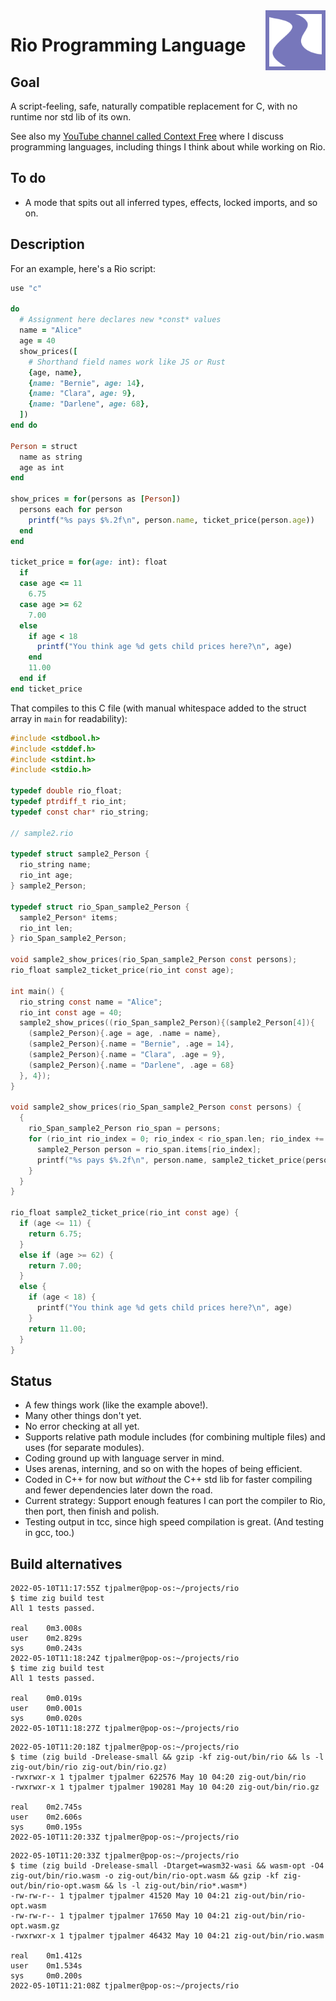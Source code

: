 <img style="float: right; height: 96px" align="right" height="96" src="rio-logo.svg">

# Rio Programming Language


## Goal

A script-feeling, safe, naturally compatible replacement for C, with no runtime nor std lib of its own.

See also my [YouTube channel called Context Free](https://www.youtube.com/channel/UCS4FAVeYW_IaZqAbqhlvxlA) where I discuss programming languages, including things I think about while working on Rio.


## To do

- A mode that spits out all inferred types, effects, locked imports, and so on.


## Description

For an example, here's a Rio script:

```ruby
use "c"

do
  # Assignment here declares new *const* values
  name = "Alice"
  age = 40
  show_prices([
    # Shorthand field names work like JS or Rust
    {age, name},
    {name: "Bernie", age: 14},
    {name: "Clara", age: 9},
    {name: "Darlene", age: 68},
  ])
end do

Person = struct
  name as string
  age as int
end

show_prices = for(persons as [Person])
  persons each for person
    printf("%s pays $%.2f\n", person.name, ticket_price(person.age))
  end
end

ticket_price = for(age: int): float
  if
  case age <= 11
    6.75
  case age >= 62
    7.00
  else
    if age < 18
      printf("You think age %d gets child prices here?\n", age)
    end
    11.00
  end if
end ticket_price
```

That compiles to this C file (with manual whitespace added to the struct array in `main` for readability):

```c
#include <stdbool.h>
#include <stddef.h>
#include <stdint.h>
#include <stdio.h>

typedef double rio_float;
typedef ptrdiff_t rio_int;
typedef const char* rio_string;

// sample2.rio

typedef struct sample2_Person {
  rio_string name;
  rio_int age;
} sample2_Person;

typedef struct rio_Span_sample2_Person {
  sample2_Person* items;
  rio_int len;
} rio_Span_sample2_Person;

void sample2_show_prices(rio_Span_sample2_Person const persons);
rio_float sample2_ticket_price(rio_int const age);

int main() {
  rio_string const name = "Alice";
  rio_int const age = 40;
  sample2_show_prices((rio_Span_sample2_Person){(sample2_Person[4]){
    (sample2_Person){.age = age, .name = name},
    (sample2_Person){.name = "Bernie", .age = 14},
    (sample2_Person){.name = "Clara", .age = 9},
    (sample2_Person){.name = "Darlene", .age = 68}
  }, 4});
}

void sample2_show_prices(rio_Span_sample2_Person const persons) {
  {
    rio_Span_sample2_Person rio_span = persons;
    for (rio_int rio_index = 0; rio_index < rio_span.len; rio_index += 1) {
      sample2_Person person = rio_span.items[rio_index];
      printf("%s pays $%.2f\n", person.name, sample2_ticket_price(person.age));
    }
  }
}

rio_float sample2_ticket_price(rio_int const age) {
  if (age <= 11) {
    return 6.75;
  }
  else if (age >= 62) {
    return 7.00;
  }
  else {
    if (age < 18) {
      printf("You think age %d gets child prices here?\n", age)
    }
    return 11.00;
  }
}
```


## Status

- A few things work (like the example above!).
- Many other things don't yet.
- No error checking at all yet.
- Supports relative path module includes (for combining multiple files) and uses (for separate modules).
- Coding ground up with language server in mind.
- Uses arenas, interning, and so on with the hopes of being efficient.
- Coded in C++ for now but *without* the C++ std lib for faster compiling and fewer dependencies later down the road.
- Current strategy: Support enough features I can port the compiler to Rio, then port, then finish and polish.
- Testing output in tcc, since high speed compilation is great. (And testing in gcc, too.)


## Build alternatives

```
2022-05-10T11:17:55Z tjpalmer@pop-os:~/projects/rio
$ time zig build test
All 1 tests passed.

real    0m3.008s
user    0m2.829s
sys     0m0.243s
2022-05-10T11:18:24Z tjpalmer@pop-os:~/projects/rio
$ time zig build test
All 1 tests passed.

real    0m0.019s
user    0m0.001s
sys     0m0.020s
2022-05-10T11:18:27Z tjpalmer@pop-os:~/projects/rio
```

```
2022-05-10T11:20:18Z tjpalmer@pop-os:~/projects/rio
$ time (zig build -Drelease-small && gzip -kf zig-out/bin/rio && ls -l zig-out/bin/rio zig-out/bin/rio.gz)
-rwxrwxr-x 1 tjpalmer tjpalmer 622576 May 10 04:20 zig-out/bin/rio
-rwxrwxr-x 1 tjpalmer tjpalmer 190281 May 10 04:20 zig-out/bin/rio.gz

real    0m2.745s
user    0m2.606s
sys     0m0.195s
2022-05-10T11:20:33Z tjpalmer@pop-os:~/projects/rio
```

```
2022-05-10T11:20:33Z tjpalmer@pop-os:~/projects/rio
$ time (zig build -Drelease-small -Dtarget=wasm32-wasi && wasm-opt -O4 zig-out/bin/rio.wasm -o zig-out/bin/rio-opt.wasm && gzip -kf zig-out/bin/rio-opt.wasm && ls -l zig-out/bin/rio*.wasm*)
-rw-rw-r-- 1 tjpalmer tjpalmer 41520 May 10 04:21 zig-out/bin/rio-opt.wasm
-rw-rw-r-- 1 tjpalmer tjpalmer 17650 May 10 04:21 zig-out/bin/rio-opt.wasm.gz
-rwxrwxr-x 1 tjpalmer tjpalmer 46432 May 10 04:21 zig-out/bin/rio.wasm

real    0m1.412s
user    0m1.534s
sys     0m0.200s
2022-05-10T11:21:08Z tjpalmer@pop-os:~/projects/rio
```
